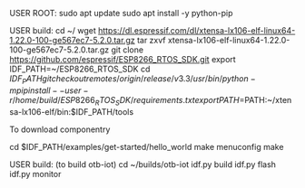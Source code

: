 USER ROOT:
sudo apt update
sudo apt install -y python-pip



USER build:
cd ~/
wget https://dl.espressif.com/dl/xtensa-lx106-elf-linux64-1.22.0-100-ge567ec7-5.2.0.tar.gz
tar zxvf xtensa-lx106-elf-linux64-1.22.0-100-ge567ec7-5.2.0.tar.gz
git clone https://github.com/espressif/ESP8266_RTOS_SDK.git
export IDF_PATH=~/ESP8266_RTOS_SDK
cd $IDF_PATH
git checkout remotes/origin/release/v3.3
/usr/bin/python -m pip install --user -r /home/build/ESP8266_RTOS_SDK/requirements.txt
export PATH=$PATH:~/xtensa-lx106-elf/bin:$IDF_PATH/tools

To download componentry

cd $IDF_PATH/examples/get-started/hello_world
make menuconfig
make




USER build: (to build otb-iot)
cd ~/builds/otb-iot
idf.py build
idf.py flash
idf.py monitor
